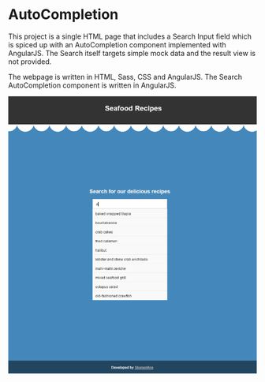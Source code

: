 # AutoCompletion

This project is a single HTML page that includes a Search Input field which is spiced up with an AutoCompletion component implemented with AngularJS. The Search itself targets simple mock data and the result view is not provided.

The webpage is written in HTML, Sass, CSS and AngularJS. The Search AutoCompletion component is written in AngularJS.

![alt tag](https://github.com/skananitos/MEANprojects/blob/master/autocompletion/preview.png)
